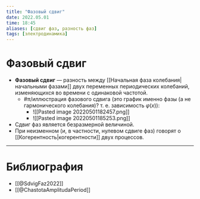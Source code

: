 ```yaml
---
title: "Фазовый сдвиг"
date: 2022.05.01
time: 18:45
aliases: [сдвиг фаз, разность фаз]
tags: [электродинамика]
---
```


# Фазовый сдвиг

- **Фазовый сдвиг** — разность между [[Начальная фаза колебания|начальными фазами]] двух переменных периодических колебаний, изменяющихся во времени с одинаковой частотой.
	- #π/иллюстрация фазового сдвига (это график именно фазы (а не гармонического колебания)? т. е. зависимость $\varphi(x)$):
		- ![[Pasted image 20220501182457.png]]
		- ![[Pasted image 20220501185253.png]]
- Сдвиг фаз является безразмерной величиной.
- При неизменном (и, в частности, нулевом сдвиге фаз) говорят о [[Когерентность|когерентности]] двух процессов.

---

# Библиография

- [[@SdvigFaz2022]]
- [[@ChastotaAmplitudaPeriod]]